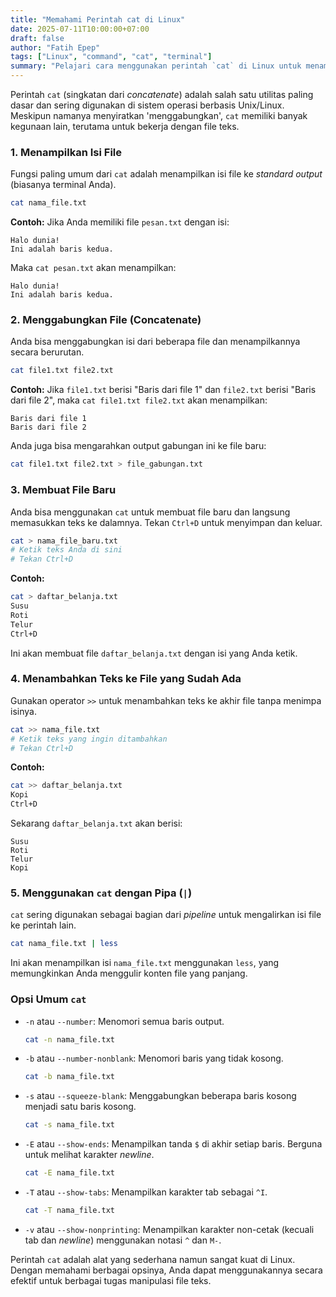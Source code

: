 ```yaml
---
title: "Memahami Perintah cat di Linux"
date: 2025-07-11T10:00:00+07:00
draft: false
author: "Fatih Epep"
tags: ["Linux", "command", "cat", "terminal"]
summary: "Pelajari cara menggunakan perintah `cat` di Linux untuk menampilkan, menggabungkan, dan membuat file teks dengan mudah."
---
```


Perintah `cat` (singkatan dari *concatenate*) adalah salah satu utilitas paling dasar dan sering digunakan di sistem operasi berbasis Unix/Linux. Meskipun namanya menyiratkan 'menggabungkan', `cat` memiliki banyak kegunaan lain, terutama untuk bekerja dengan file teks.

### 1. Menampilkan Isi File

Fungsi paling umum dari `cat` adalah menampilkan isi file ke *standard output* (biasanya terminal Anda).

```bash
cat nama_file.txt
```

**Contoh:**
Jika Anda memiliki file `pesan.txt` dengan isi:
```
Halo dunia!
Ini adalah baris kedua.
```
Maka `cat pesan.txt` akan menampilkan:
```
Halo dunia!
Ini adalah baris kedua.
```

### 2. Menggabungkan File (Concatenate)

Anda bisa menggabungkan isi dari beberapa file dan menampilkannya secara berurutan.

```bash
cat file1.txt file2.txt
```

**Contoh:**
Jika `file1.txt` berisi "Baris dari file 1" dan `file2.txt` berisi "Baris dari file 2", maka `cat file1.txt file2.txt` akan menampilkan:
```
Baris dari file 1
Baris dari file 2
```

Anda juga bisa mengarahkan output gabungan ini ke file baru:
```bash
cat file1.txt file2.txt > file_gabungan.txt
```

### 3. Membuat File Baru

Anda bisa menggunakan `cat` untuk membuat file baru dan langsung memasukkan teks ke dalamnya. Tekan `Ctrl+D` untuk menyimpan dan keluar.

```bash
cat > nama_file_baru.txt
# Ketik teks Anda di sini
# Tekan Ctrl+D
```

**Contoh:**
```bash
cat > daftar_belanja.txt
Susu
Roti
Telur
Ctrl+D
```
Ini akan membuat file `daftar_belanja.txt` dengan isi yang Anda ketik.

### 4. Menambahkan Teks ke File yang Sudah Ada

Gunakan operator `>>` untuk menambahkan teks ke akhir file tanpa menimpa isinya.

```bash
cat >> nama_file.txt
# Ketik teks yang ingin ditambahkan
# Tekan Ctrl+D
```

**Contoh:**
```bash
cat >> daftar_belanja.txt
Kopi
Ctrl+D
```
Sekarang `daftar_belanja.txt` akan berisi:
```
Susu
Roti
Telur
Kopi
```

### 5. Menggunakan `cat` dengan Pipa (`|`)

`cat` sering digunakan sebagai bagian dari *pipeline* untuk mengalirkan isi file ke perintah lain.

```bash
cat nama_file.txt | less
```
Ini akan menampilkan isi `nama_file.txt` menggunakan `less`, yang memungkinkan Anda menggulir konten file yang panjang.

### Opsi Umum `cat`

*   `-n` atau `--number`: Menomori semua baris output.
    ```bash
    cat -n nama_file.txt
    ```
*   `-b` atau `--number-nonblank`: Menomori baris yang tidak kosong.
    ```bash
    cat -b nama_file.txt
    ```
*   `-s` atau `--squeeze-blank`: Menggabungkan beberapa baris kosong menjadi satu baris kosong.
    ```bash
    cat -s nama_file.txt
    ```
*   `-E` atau `--show-ends`: Menampilkan tanda `$` di akhir setiap baris. Berguna untuk melihat karakter *newline*.
    ```bash
    cat -E nama_file.txt
    ```
*   `-T` atau `--show-tabs`: Menampilkan karakter tab sebagai `^I`.
    ```bash
    cat -T nama_file.txt
    ```
*   `-v` atau `--show-nonprinting`: Menampilkan karakter non-cetak (kecuali tab dan *newline*) menggunakan notasi `^` dan `M-`.

Perintah `cat` adalah alat yang sederhana namun sangat kuat di Linux. Dengan memahami berbagai opsinya, Anda dapat menggunakannya secara efektif untuk berbagai tugas manipulasi file teks.
